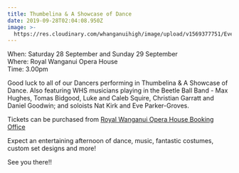 ```yaml
---
title: Thumbelina & A Showcase of Dance
date: 2019-09-28T02:04:08.950Z
image: >-
  https://res.cloudinary.com/whanganuihigh/image/upload/v1569377751/Events/Thumbelina_poster_from_WU_Opera_House.jpg
---
```

When: Saturday 28 September and Sunday 29 September  
Where: Royal Wanganui Opera House  
Time: 3.00pm

Good luck to all of our Dancers performing in Thumbelina & A Showcase of Dance. Also featuring WHS musicians playing in the Beetle Ball Band - Max Hughes, Tomas Bidgood, Luke and Caleb Squire, Christian Garratt and Daniel Goodwin; and soloists Nat Kirk and Eve Parker-Groves.

Tickets can be purchased from [Royal Wanganui Opera House Booking Office](https://www.facebook.com/events/350862702457938/)  

Expect an entertaining afternoon of dance, music, fantastic costumes, custom set designs and more!

See you there!!

